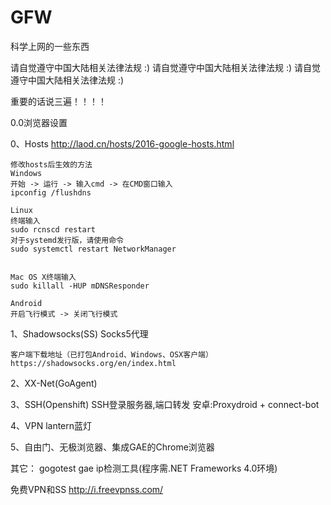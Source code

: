 # GFW
科学上网的一些东西

请自觉遵守中国大陆相关法律法规 :)
请自觉遵守中国大陆相关法律法规 :)
请自觉遵守中国大陆相关法律法规 :)


重要的话说三遍！！！！

0.0浏览器设置
	

0、Hosts
	http://laod.cn/hosts/2016-google-hosts.html
	
	修改hosts后生效的方法
	Windows
	开始 -> 运行 -> 输入cmd -> 在CMD窗口输入
	ipconfig /flushdns

	Linux
	终端输入
	sudo rcnscd restart
	对于systemd发行版，请使用命令
	sudo systemctl restart NetworkManager


	Mac OS X终端输入
	sudo killall -HUP mDNSResponder

	Android
	开启飞行模式 -> 关闭飞行模式
	


1、Shadowsocks(SS)
	Socks5代理
	
	客户端下载地址（已打包Android、Windows、OSX客户端）
	https://shadowsocks.org/en/index.html



2、XX-Net(GoAgent)

3、SSH(Openshift)
	SSH登录服务器,端口转发
	安卓:Proxydroid + connect-bot 

	
4、VPN
	lantern蓝灯

5、自由门、无极浏览器、集成GAE的Chrome浏览器



其它：
gogotest 	gae ip检测工具(程序需.NET Frameworks 4.0环境)



免费VPN和SS
http://i.freevpnss.com/


